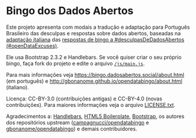 Bingo dos Dados Abertos
=======================

Este projeto apresenta com modais a tradução e adaptação para Português
Brasileiro das desculpas e respostas sobre dados abertos, baseadas na
[adaptação italiana](https://docs.google.com/document/d/1yUgLJD1KyrrKNQnKc9UYdgIIAmgUBZ8qf12VvXSCNig/edit?usp=sharing)
das
[respostas de bingo a #desculpasDeDadosAbertos (#openDataExcuses)](https://docs.google.com/document/d/1nDtHpnIDTY_G32EMJniXaOGBufjHCCk4VC9WGOf7jK4/edit#heading=h.kuxx5ny497m9).

Ele usa Bootstrap 2.3.2 e Handlebars. Se você quiser criar o seu próprio bingo,
faça fork do projeto e edite o arquivo [`/js/main.js`](js/main.js).

Para mais informações veja https://bingo.dadosabertos.social/about.html (em
português) e http://gbonanome.github.io/opendatabingo/about.html (italiano).

Licença: CC-BY-3.0 (contribuições antigas) e CC-BY-4.0 (novas contribuições).
Para maiores informações veja o arquivo [LICENSE.txt](LICENSE.txt).

Agradecimentos a: [Handlebars](http://handlebarsjs.com/),
[HTML5 Boilerplate](http://html5boilerplate.com/),
[Bootstrap](http://twitter.github.io/bootstrap/), os autores dos repositórios
upstream
([campagnucci/opendatabingo](https://github.com/campagnucci/opendatabingo) e
[gbonanome/opendatabingo](https://github.com/gbonanome/opendatabingo)) e
demais contribuidores.


